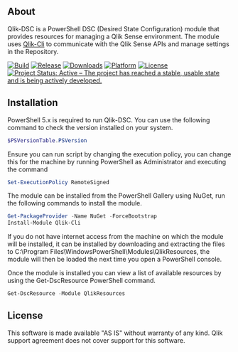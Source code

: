 ## About

Qlik-DSC is a PowerShell DSC (Desired State Configuration) module that provides resources for managing a Qlik Sense environment. The module uses [Qlik-Cli](https://github.com/ahaydon/Qlik-CLI-Windows) to communicate with the Qlik Sense APIs and manage settings in the Repository.

[![Build](https://img.shields.io/circleci/project/github/ahaydon/Qlik-DSC/master.svg)](https://circleci.com/gh/ahaydon/Qlik-DSC)
[![Release](https://img.shields.io/powershellgallery/v/QlikResources.svg?label=release)](https://www.powershellgallery.com/packages/QlikResources)
[![Downloads](https://img.shields.io/powershellgallery/dt/QlikResources.svg?color=blue)](https://www.powershellgallery.com/packages/QlikResources)
[![Platform](https://img.shields.io/powershellgallery/p/qlikresources)](https://www.powershellgallery.com/packages/QlikResources)
[![License](https://img.shields.io/github/license/ahaydon/Qlik-DSC.svg)](https://github.com/ahaydon/Qlik-DSC/blob/master/LICENSE)
[![Project Status: Active – The project has reached a stable, usable state and is being actively developed.](https://www.repostatus.org/badges/latest/active.svg)](https://www.repostatus.org/#active)

## Installation

PowerShell 5.x is required to run Qlik-DSC. You can use the following command to check the version installed on your system.

```powershell
$PSVersionTable.PSVersion
```

Ensure you can run script by changing the execution policy, you can change this for the machine by running PowerShell as Administrator and executing the command

```powershell
Set-ExecutionPolicy RemoteSigned
```

The module can be installed from the PowerShell Gallery using NuGet, run the following commands to install the module.

```powershell
Get-PackageProvider -Name NuGet -ForceBootstrap
Install-Module Qlik-Cli
```

If you do not have internet access from the machine on which the module will be installed, it can be installed by downloading and extracting the files to C:\Program Files\WindowsPowerShell\Modules\QlikResources\, the module will then be loaded the next time you open a PowerShell console.

Once the module is installed you can view a list of available resources by using the Get-DscResource PowerShell command.

```powershell
Get-DscResource -Module QlikResources
```

## License

This software is made available "AS IS" without warranty of any kind. Qlik support agreement does not cover support for this software.
